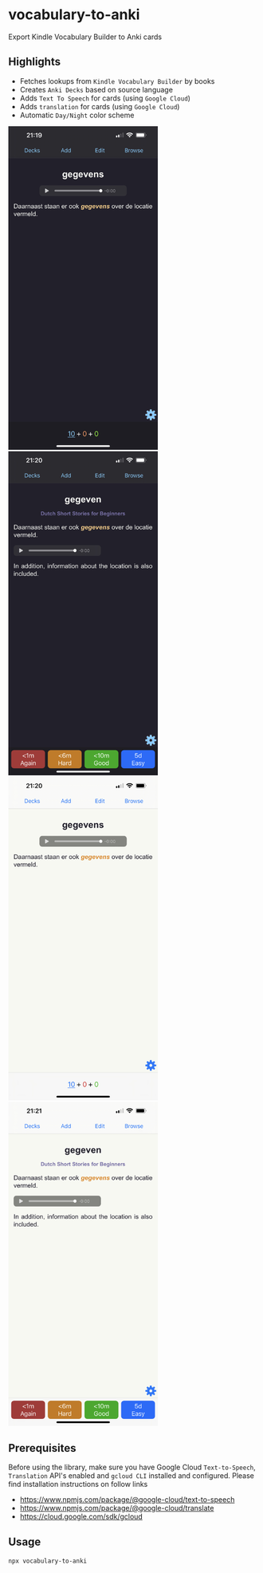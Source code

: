 # vocabulary-to-anki

Export Kindle Vocabulary Builder to Anki cards

## Highlights

- Fetches lookups from `Kindle Vocabulary Builder` by books
- Creates `Anki Decks` based on source language
- Adds `Text To Speech` for cards (using `Google Cloud`)
- Adds `translation` for cards (using `Google Cloud`)
- Automatic `Day/Night` color scheme

<img src="front-dark.jpeg" width="300px">
<img src="back-dark.jpeg" width="300px">
<br />
<img src="front-light.jpeg" width="300px">
<img src="back-light.jpeg" width="300px">

## Prerequisites

Before using the library, make sure you have Google Cloud `Text-to-Speech`, `Translation` API's enabled and `gcloud CLI` installed and configured.
Please find installation instructions on follow links

- https://www.npmjs.com/package/@google-cloud/text-to-speech
- https://www.npmjs.com/package/@google-cloud/translate
- https://cloud.google.com/sdk/gcloud

## Usage

```bash
npx vocabulary-to-anki
```

